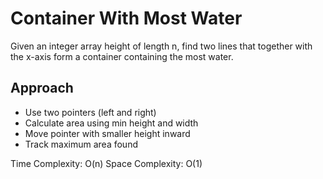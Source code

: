 # Container With Most Water

Given an integer array height of length n, find two lines that together with the x-axis form a container containing the most water.

## Approach
- Use two pointers (left and right)
- Calculate area using min height and width
- Move pointer with smaller height inward
- Track maximum area found

Time Complexity: O(n)
Space Complexity: O(1) 